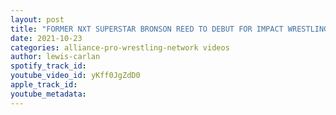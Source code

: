 ```yaml
---
layout: post
title: "FORMER NXT SUPERSTAR BRONSON REED TO DEBUT FOR IMPACT WRESTLING AT BOUND FOR GLORY?"
date: 2021-10-23
categories: alliance-pro-wrestling-network videos
author: lewis-carlan
spotify_track_id: 
youtube_video_id: yKff0JgZdD0
apple_track_id: 
youtube_metadata: 
---
```

